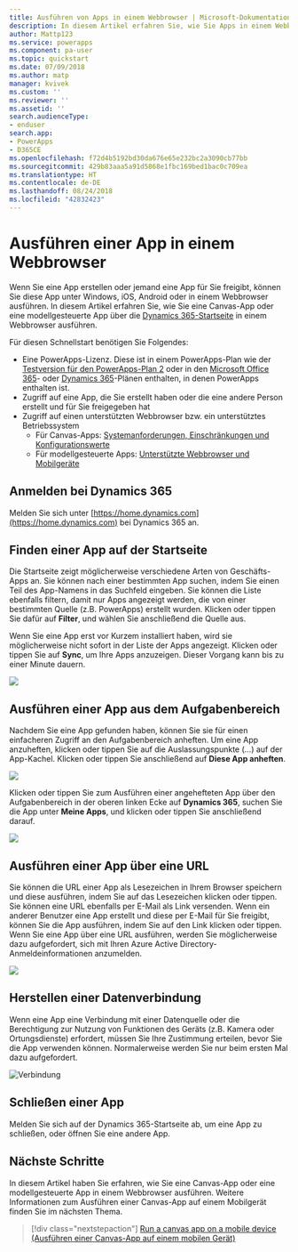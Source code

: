 ```yaml
---
title: Ausführen von Apps in einem Webbrowser | Microsoft-Dokumentation
description: In diesem Artikel erfahren Sie, wie Sie Apps in einem Webbrowser ausführen.
author: Mattp123
ms.service: powerapps
ms.component: pa-user
ms.topic: quickstart
ms.date: 07/09/2018
ms.author: matp
manager: kvivek
ms.custom: ''
ms.reviewer: ''
ms.assetid: ''
search.audienceType:
- enduser
search.app:
- PowerApps
- D365CE
ms.openlocfilehash: f72d4b5192bd30da676e65e232bc2a3090cb77bb
ms.sourcegitcommit: 429b83aaa5a91d5868e1fbc169bed1bac0c709ea
ms.translationtype: HT
ms.contentlocale: de-DE
ms.lasthandoff: 08/24/2018
ms.locfileid: "42832423"
---
```

# <a name="run-an-app-in-a-web-browser"></a>Ausführen einer App in einem Webbrowser
Wenn Sie eine App erstellen oder jemand eine App für Sie freigibt, können Sie diese App unter Windows, iOS, Android oder in einem Webbrowser ausführen. In diesem Artikel erfahren Sie, wie Sie eine Canvas-App oder eine modellgesteuerte App über die [Dynamics 365-Startseite](https://home.dynamics.com) in einem Webbrowser ausführen.

Für diesen Schnellstart benötigen Sie Folgendes:
- Eine PowerApps-Lizenz. Diese ist in einem PowerApps-Plan wie der [Testversion für den PowerApps-Plan 2](https://docs.microsoft.com/powerapps/maker/signup-for-powerapps) oder in den [Microsoft Office 365](https://signup.microsoft.com/Signup?OfferId=467eab54-127b-42d3-b046-3844b860bebf&dl=O365_BUSINESS_PREMIUM&ali=1)- oder [Dynamics 365](https://dynamics.microsoft.com/pricing/)-Plänen enthalten, in denen PowerApps enthalten ist. 
- Zugriff auf eine App, die Sie erstellt haben oder die eine andere Person erstellt und für Sie freigegeben hat
- Zugriff auf einen unterstützten Webbrowser bzw. ein unterstütztes Betriebssystem
   - Für Canvas-Apps: [Systemanforderungen, Einschränkungen und Konfigurationswerte](../maker/canvas-apps/limits-and-config.md)
   - Für modellgesteuerte Apps: [Unterstützte Webbrowser und Mobilgeräte](https://docs.microsoft.com/dynamics365/customer-engagement/admin/supported-web-browsers-and-mobile-devices)


## <a name="sign-in-to-dynamics-365"></a>Anmelden bei Dynamics 365
Melden Sie sich unter [https://home.dynamics.com](https://home.dynamics.com) bei Dynamics 365 an.

## <a name="find-an-app-on-the-home-page"></a>Finden einer App auf der Startseite
Die Startseite zeigt möglicherweise verschiedene Arten von Geschäfts-Apps an. Sie können nach einer bestimmten App suchen, indem Sie einen Teil des App-Namens in das Suchfeld eingeben. Sie können die Liste ebenfalls filtern, damit nur Apps angezeigt werden, die von einer bestimmten Quelle (z.B. PowerApps) erstellt wurden. Klicken oder tippen Sie dafür auf **Filter**, und wählen Sie anschließend die Quelle aus.

Wenn Sie eine App erst vor Kurzem installiert haben, wird sie möglicherweise nicht sofort in der Liste der Apps angezeigt. Klicken oder tippen Sie auf **Sync**, um Ihre Apps anzuzeigen. Dieser Vorgang kann bis zu einer Minute dauern.

![](./media/run-app-browser/dynamics-365-home.png)

## <a name="run-an-app-from-the-task-pane"></a>Ausführen einer App aus dem Aufgabenbereich
Nachdem Sie eine App gefunden haben, können Sie sie für einen einfacheren Zugriff an den Aufgabenbereich anheften. Um eine App anzuheften, klicken oder tippen Sie auf die Auslassungspunkte (...) auf der App-Kachel. Klicken oder tippen Sie anschließend auf **Diese App anheften**.

![](./media/run-app-browser/homepage-pin.png)

Klicken oder tippen Sie zum Ausführen einer angehefteten App über den Aufgabenbereich in der oberen linken Ecke auf **Dynamics 365**, suchen Sie die App unter **Meine Apps**, und klicken oder tippen Sie anschließend darauf.

![](./media/run-app-browser/taskpane.png)

## <a name="run-an-app-from-a-url"></a>Ausführen einer App über eine URL
Sie können die URL einer App als Lesezeichen in Ihrem Browser speichern und diese ausführen, indem Sie auf das Lesezeichen klicken oder tippen. Sie können eine URL ebenfalls per E-Mail als Link versenden. Wenn ein anderer Benutzer eine App erstellt und diese per E-Mail für Sie freigibt, können Sie die App ausführen, indem Sie auf den Link klicken oder tippen. Wenn Sie eine App über eine URL ausführen, werden Sie möglicherweise dazu aufgefordert, sich mit Ihren Azure Active Directory-Anmeldeinformationen anzumelden.

![](./media/run-app-browser/web-login.png)

## <a name="connect-to-data"></a>Herstellen einer Datenverbindung
Wenn eine App eine Verbindung mit einer Datenquelle oder die Berechtigung zur Nutzung von Funktionen des Geräts (z.B. Kamera oder Ortungsdienste) erfordert, müssen Sie Ihre Zustimmung erteilen, bevor Sie die App verwenden können. Normalerweise werden Sie nur beim ersten Mal dazu aufgefordert.

![Verbindung](./media/run-app-browser/app-connection.png)

## <a name="close-an-app"></a>Schließen einer App
Melden Sie sich auf der Dynamics 365-Startseite ab, um eine App zu schließen, oder öffnen Sie eine andere App.

## <a name="next-steps"></a>Nächste Schritte
In diesem Artikel haben Sie erfahren, wie Sie eine Canvas-App oder eine modellgesteuerte App in einem Webbrowser ausführen. Weitere Informationen zum Ausführen einer Canvas-App auf einem Mobilgerät finden Sie im nächsten Thema.

> [!div class="nextstepaction"]
> [Run a canvas app on a mobile device (Ausführen einer Canvas-App auf einem mobilen Gerät)](run-app-client.md)
